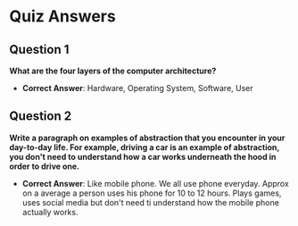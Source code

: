# Quiz Answers

## Question 1
**What are the four layers of the computer architecture?**

- **Correct Answer**: Hardware, Operating System, Software, User

## Question 2
**Write a paragraph on examples of abstraction that you encounter in your day-to-day life. For example, driving a car is an example of abstraction, you don't need to understand how a car works underneath the hood in order to drive one.**

- **Correct Answer**: Like mobile phone. We all use phone everyday. Approx on a average a person uses his phone for 10 to 12 hours. Plays games, uses social media but don't need ti understand how the mobile phone actually works.
